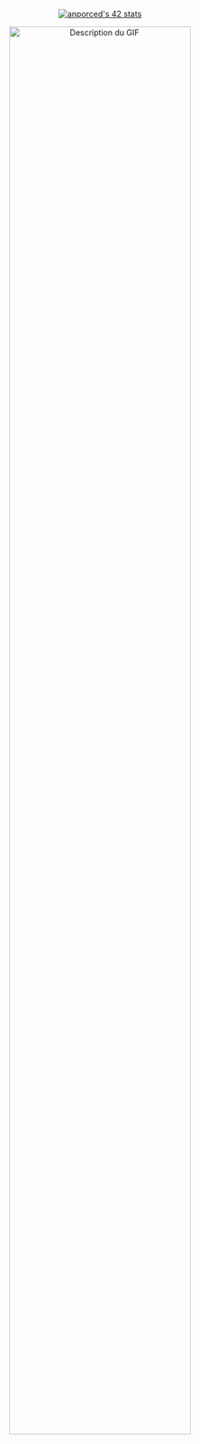 <p align="center">
  <a href="https://github.com/Coday-meric/badge42">
    <img src="https://badge42.coday.fr/api/v2/clvc5qvk41947001p4ow4dtrm8/stats?cursusId=21&coalitionId=319" alt="anporced's 42 stats">
  </a>
</p>

<p align="center">
  <img src="https://media2.giphy.com/media/v1.Y2lkPTc5MGI3NjExdXE2a244b3hqeDAxcGdjMmlsYW04cmNpbmtnM29hZDVpa2JmcXp1ZyZlcD12MV9pbnRlcm5hbF9naWZfYnlfaWQmY3Q9Zw/12CSpwCtoy1Vfy/giphy.gif" alt="Description du GIF" width="80%">
</p>

<!--
**Tulece/Tulece** is a ✨ _special_ ✨ repository because its `README.md` (this file) appears on your GitHub profile.

Here are some ideas to get you started:

- 🔭 I’m currently working on ...
- 🌱 I’m currently learning ...
- 👯 I’m looking to collaborate on ...
- 🤔 I’m looking for help with ...
- 💬 Ask me about ...
- 📫 How to reach me: ...
- ⚡ Fun fact: ...
-->
